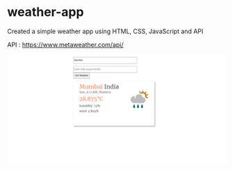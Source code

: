 # weather-app
Created a simple weather app using HTML, CSS, JavaScript and API

API : https://www.metaweather.com/api/

<img src="https://github.com/hramdas/weather-app/blob/main/Screenshot.png" alt="Landingpage">


